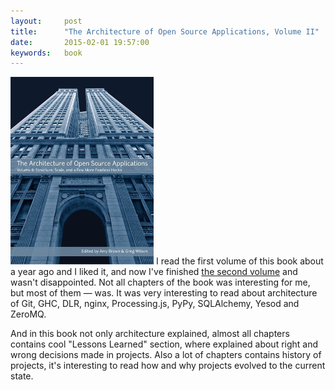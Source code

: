```yaml
---
layout:     post
title:      "The Architecture of Open Source Applications, Volume II"
date:       2015-02-01 19:57:00
keywords:   book
---
```


![book cover](/assets/architecture_of_opensource.jpg) I read the first volume
of this book about a year ago and I liked it, and now I've finished
[the second volume](http://aosabook.org/en/index.html) and wasn't disappointed.
Not all chapters of the book was interesting for me, but most of them &mdash; was.
It was very interesting to read about architecture of Git, GHC, DLR, nginx,
Processing.js, PyPy, SQLAlchemy, Yesod and ZeroMQ.

And in this book not only architecture explained, almost all chapters contains
cool "Lessons Learned" section, where explained about right and wrong decisions
made in projects. Also a lot of chapters contains history of projects, it's interesting
to read how and why projects evolved to the current state.
